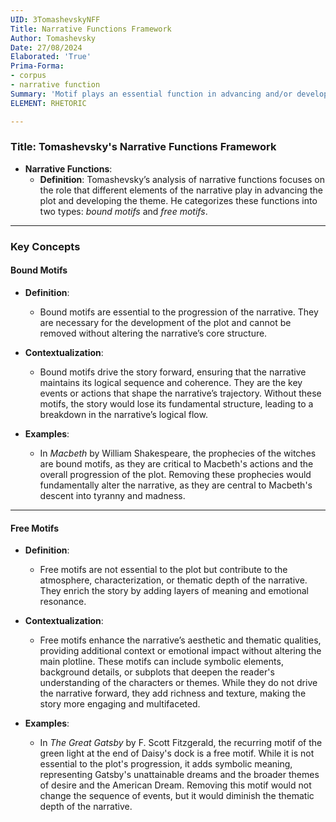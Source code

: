 ```yaml
---
UID: 3TomashevskyNFF
Title: Narrative Functions Framework
Author: Tomashevsky
Date: 27/08/2024
Elaborated: 'True'
Prima-Forma:
- corpus
- narrative function
Summary: 'Motif plays an essential function in advancing and/or developing the theme. A motif is either a: bound motif or free motif.'
ELEMENT: RHETORIC

---
```

### Title: **Tomashevsky's Narrative Functions Framework**

- **Narrative Functions**:
  - **Definition**: Tomashevsky’s analysis of narrative functions focuses on the role that different elements of the narrative play in advancing the plot and developing the theme. He categorizes these functions into two types: *bound motifs* and *free motifs*.

---

### **Key Concepts**

#### **Bound Motifs**

- **Definition**:
  - Bound motifs are essential to the progression of the narrative. They are necessary for the development of the plot and cannot be removed without altering the narrative’s core structure.

- **Contextualization**:
  - Bound motifs drive the story forward, ensuring that the narrative maintains its logical sequence and coherence. They are the key events or actions that shape the narrative’s trajectory. Without these motifs, the story would lose its fundamental structure, leading to a breakdown in the narrative’s logical flow.

- **Examples**:
  - In *Macbeth* by William Shakespeare, the prophecies of the witches are bound motifs, as they are critical to Macbeth's actions and the overall progression of the plot. Removing these prophecies would fundamentally alter the narrative, as they are central to Macbeth's descent into tyranny and madness.

---

#### **Free Motifs**

- **Definition**:
  - Free motifs are not essential to the plot but contribute to the atmosphere, characterization, or thematic depth of the narrative. They enrich the story by adding layers of meaning and emotional resonance.

- **Contextualization**:
  - Free motifs enhance the narrative’s aesthetic and thematic qualities, providing additional context or emotional impact without altering the main plotline. These motifs can include symbolic elements, background details, or subplots that deepen the reader's understanding of the characters or themes. While they do not drive the narrative forward, they add richness and texture, making the story more engaging and multifaceted.

- **Examples**:
  - In *The Great Gatsby* by F. Scott Fitzgerald, the recurring motif of the green light at the end of Daisy's dock is a free motif. While it is not essential to the plot's progression, it adds symbolic meaning, representing Gatsby's unattainable dreams and the broader themes of desire and the American Dream. Removing this motif would not change the sequence of events, but it would diminish the thematic depth of the narrative.